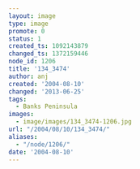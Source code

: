 ```yaml
---
layout: image
type: image
promote: 0
status: 1
created_ts: 1092143879
changed_ts: 1372159446
node_id: 1206
title: '134_3474'
author: anj
created: '2004-08-10'
changed: '2013-06-25'
tags:
  - Banks Peninsula
images:
  - image/images/134_3474-1206.jpg
url: "/2004/08/10/134_3474/"
aliases:
  - "/node/1206/"
date: '2004-08-10'
---
```


